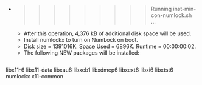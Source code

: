 * >>>>>>>>> Running inst-min-con-numlock.sh ...
  * After this operation, 4,376 kB of additional disk space will be used.
  * Install numlockx to turn on NumLock on boot.
  * Disk size = 1391016K. Space Used = 6896K. Runtime = 00:00:00:02.
  * The following NEW packages will be installed:
  ```bash
libx11-6 libx11-data libxau6 libxcb1 libxdmcp6
libxext6 libxi6 libxtst6 numlockx x11-common
  ```
